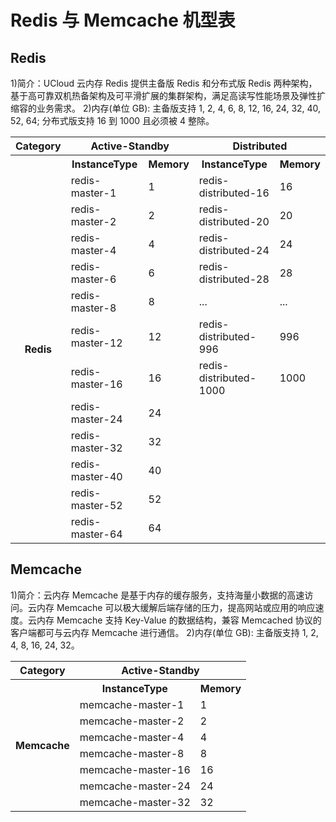 
# Redis 与 Memcache 机型表

## Redis
1)简介：UCloud 云内存 Redis 提供主备版 Redis 和分布式版 Redis 两种架构，基于高可靠双机热备架构及可平滑扩展的集群架构，满足高读写性能场景及弹性扩缩容的业务需求。
2)内存(单位 GB): 主备版支持 1, 2, 4, 6, 8, 12, 16, 24, 32, 40, 52, 64; 分布式版支持 16 到 1000 且必须被 4 整除。

<table><tr><th colspan="1">Category</th><th colspan="2">Active-Standby</th><th colspan="2">Distributed</th></tr><tr><th rowspan="18">Redis</th><th>InstanceType</th><th>Memory</th><th>InstanceType</th><th>Memory</th></tr><tr><td>redis-master-1</td><td>1</td><td>redis-distributed-16</td><td>16</td></tr><tr><td>redis-master-2</td><td>2</td><td>redis-distributed-20</td><td>20</td></tr><tr><td>redis-master-4</td><td>4</td><td>redis-distributed-24</td><td>24</td></tr><tr><td>redis-master-6</td><td>6</td><td>redis-distributed-28</td><td>28</td></tr><tr><td>redis-master-8</td><td>8</td><td>...</td><td>...</td></tr><tr><td>redis-master-12</td><td>12</td><td>redis-distributed-996</td><td>996</td></tr><tr><td>redis-master-16</td><td>16</td><td>redis-distributed-1000</td><td>1000</td></tr><tr><td>redis-master-24</td><td>24</td></tr><tr><td>redis-master-32</td><td>32</td></tr><tr><td>redis-master-40</td><td>40</td></tr><tr><td>redis-master-52</td><td>52</td></tr><tr><td>redis-master-64</td><td>64</td></tr></table>

## Memcache
1)简介：云内存 Memcache 是基于内存的缓存服务，支持海量小数据的高速访问。云内存 Memcache 可以极大缓解后端存储的压力，提高网站或应用的响应速度。云内存 Memcache 支持 Key-Value 的数据结构，兼容 Memcached 协议的客户端都可与云内存 Memcache 进行通信。
2)内存(单位 GB): 主备版支持 1, 2, 4, 8, 16, 24, 32。

<table><tr><th colspan="1">Category</th><th colspan="2">Active-Standby</th></tr><tr><th rowspan="18">Memcache</th><th>InstanceType</th><th>Memory</th></tr><tr><td>memcache-master-1</td><td>1</td> </tr><tr><td>memcache-master-2</td><td>2</td> </tr><tr><td>memcache-master-4</td><td>4</td></tr><tr><td>memcache-master-8</td><td>8</td> </tr><tr><td>memcache-master-16</td><td>16</td> </tr><tr><td>memcache-master-24</td><td>24</td></tr><tr><td>memcache-master-32</td><td>32</td> </tr></table>
